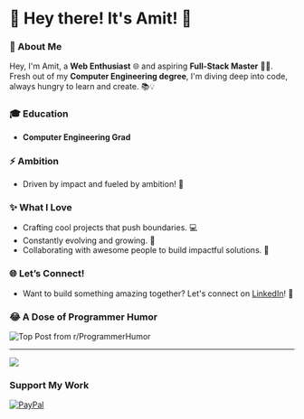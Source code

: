 # 👋 Hey there! It's Amit! 🚀

### 🌟 About Me

Hey, I'm Amit, a **Web Enthusiast** 🌐 and aspiring **Full-Stack Master** 🧑‍💻. Fresh out of my **Computer Engineering degree**, I'm diving deep into code, always hungry to learn and create. 📚💡

### 🎓 Education
- **Computer Engineering Grad**

### ⚡️ Ambition
- Driven by impact and fueled by ambition! 🌟

### ✨ What I Love
- Crafting cool projects that push boundaries. 💻
- Constantly evolving and growing. 🌱
- Collaborating with awesome people to build impactful solutions. 🌟

### 🌐 Let’s Connect!
- Want to build something amazing together? Let's connect on [LinkedIn](https://linkedin.com/in/aintyourcupoftea)! 🤝

<!-- ## 📊 My GitHub Highlights 
![](https://github-readme-stats.vercel.app/api?username=aintyourcupoftea&theme=merko&hide_border=true&include_all_commits=true&count_private=true) 
![](https://github-readme-streak-stats.herokuapp.com/?user=aintyourcupoftea&theme=merko&hide_border=true)
![](https://github-readme-stats.vercel.app/api/top-langs/?username=aintyourcupoftea&theme=merko&hide_border=true&include_all_commits=true&count_private=true&layout=compact) 

### 🔝 Top Contributed Repo
![](https://github-contributor-stats.vercel.app/api?username=aintyourcupoftea&limit=5&theme=dark&combine_all_yearly_contributions=true) -->

### 😂 A Dose of Programmer Humor
![Top Post from r/ProgrammerHumor](https://memefetchingredditapi.onrender.com)

---

[![](https://visitcount.itsvg.in/api?id=aintyourcupoftea&icon=0&color=0)](https://visitcount.itsvg.in)

### Support My Work
[![PayPal](https://img.shields.io/badge/PayPal-Donate-%2300457C?style=for-the-badge&logo=paypal&logoColor=white)](https://paypal.me/AmitGavali007)

<!-- Proudly created with GPRM (https://gprm.itsvg.in) -->
